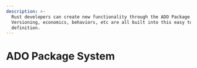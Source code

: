 ```yaml
---
description: >-
  Rust developers can create new functionality through the ADO Package System.
  Versioning, economics, behaviors, etc are all built into this easy to use
  definition.
---
```


# ADO Package System

